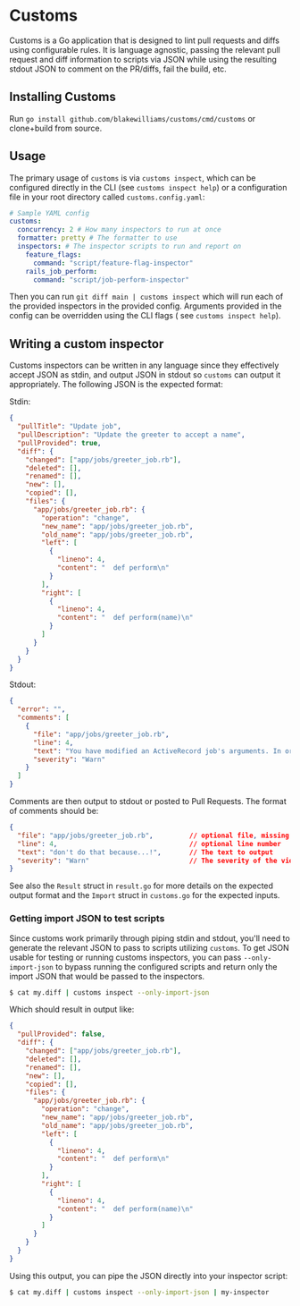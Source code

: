 # Customs

Customs is a Go application that is designed to lint pull requests and diffs
using configurable rules. It is language agnostic, passing the relevant pull
request and diff information to scripts via JSON while using the resulting
stdout JSON to comment on the PR/diffs, fail the build, etc.

## Installing Customs

Run `go install github.com/blakewilliams/customs/cmd/customs` or clone+build from source.

## Usage

The primary usage of `customs` is via `customs inspect`, which can be configured directly in the CLI (see `customs inspect help`) or a configuration file in your root directory called `customs.config.yaml`:

```yaml
# Sample YAML config
customs:
  concurrency: 2 # How many inspectors to run at once
  formatter: pretty # The formatter to use
  inspectors: # The inspector scripts to run and report on
    feature_flags:
      command: "script/feature-flag-inspector"
    rails_job_perform:
      command: "script/job-perform-inspector"
```

Then you can run `git diff main | customs inspect` which will run each of the provided
inspectors in the provided config. Arguments provided in the config can be
overridden using the CLI flags ( see `customs inspect help`).

## Writing a custom inspector

Customs inspectors can be written in any language since they effectively accept
JSON as stdin, and output JSON in stdout so `customs` can output it
appropriately. The following JSON is the expected format:

Stdin:

```json
{
  "pullTitle": "Update job",
  "pullDescription": "Update the greeter to accept a name",
  "pullProvided": true,
  "diff": {
    "changed": ["app/jobs/greeter_job.rb"],
    "deleted": [],
    "renamed": [],
    "new": [],
    "copied": [],
    "files": {
      "app/jobs/greeter_job.rb": {
        "operation": "change",
        "new_name": "app/jobs/greeter_job.rb",
        "old_name": "app/jobs/greeter_job.rb",
        "left": [
          {
            "lineno": 4,
            "content": "  def perform\n"
          }
        ],
        "right": [
          {
            "lineno": 4,
            "content": "  def perform(name)\n"
          }
        ]
      }
    }
  }
}
```

Stdout:

```json
{
  "error": "",
  "comments": [
    {
      "file": "app/jobs/greeter_job.rb",
      "line": 4,
      "text": "You have modified an ActiveRecord job's arguments. In order to avoid job failures please read and follow X documentation.",
      "severity": "Warn"
    }
  ]
}
```

Comments are then output to stdout or posted to Pull Requests. The format of comments should be:

```json
{
  "file": "app/jobs/greeter_job.rb",         // optional file, missing file+line comments top-level
  "line": 4,                                 // optional line number
  "text": "don't do that because...!",       // The text to output
  "severity": "Warn"                         // The severity of the violation. Can be one of Info, Warn, or Error.
}
```


See also the `Result` struct in `result.go` for more details on the expected output format and the `Import` struct in `customs.go` for the expected inputs.

### Getting import JSON to test scripts

Since customs work primarily through piping stdin and stdout, you'll need to generate the relevant JSON to pass to scripts utilizing `customs`. To get JSON usable for testing or running customs inspectors, you can pass `--only-import-json` to bypass running the configured scripts and return only the import JSON that would be passed to the inspectors.

```sh
$ cat my.diff | customs inspect --only-import-json
```

Which should result in output like:

```json
{
  "pullProvided": false,
  "diff": {
    "changed": ["app/jobs/greeter_job.rb"],
    "deleted": [],
    "renamed": [],
    "new": [],
    "copied": [],
    "files": {
      "app/jobs/greeter_job.rb": {
        "operation": "change",
        "new_name": "app/jobs/greeter_job.rb",
        "old_name": "app/jobs/greeter_job.rb",
        "left": [
          {
            "lineno": 4,
            "content": "  def perform\n"
          }
        ],
        "right": [
          {
            "lineno": 4,
            "content": "  def perform(name)\n"
          }
        ]
      }
    }
  }
}
```

Using this output, you can pipe the JSON directly into your inspector script:

```sh
$ cat my.diff | customs inspect --only-import-json | my-inspector
```
